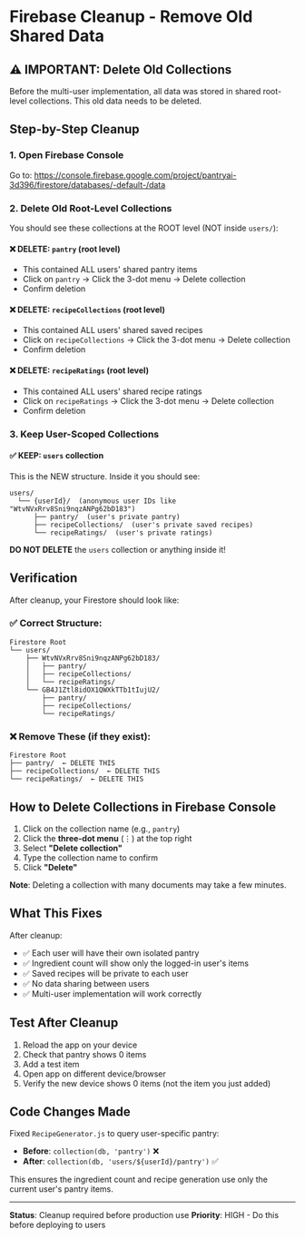# Firebase Cleanup - Remove Old Shared Data

## ⚠️ IMPORTANT: Delete Old Collections

Before the multi-user implementation, all data was stored in shared root-level collections. This old data needs to be deleted.

## Step-by-Step Cleanup

### 1. Open Firebase Console
Go to: https://console.firebase.google.com/project/pantryai-3d396/firestore/databases/-default-/data

### 2. Delete Old Root-Level Collections

You should see these collections at the ROOT level (NOT inside `users/`):

#### ❌ DELETE: `pantry` (root level)
- This contained ALL users' shared pantry items
- Click on `pantry` → Click the 3-dot menu → Delete collection
- Confirm deletion

#### ❌ DELETE: `recipeCollections` (root level)
- This contained ALL users' shared saved recipes
- Click on `recipeCollections` → Click the 3-dot menu → Delete collection
- Confirm deletion

#### ❌ DELETE: `recipeRatings` (root level)
- This contained ALL users' shared recipe ratings
- Click on `recipeRatings` → Click the 3-dot menu → Delete collection
- Confirm deletion

### 3. Keep User-Scoped Collections

#### ✅ KEEP: `users` collection
This is the NEW structure. Inside it you should see:
```
users/
  └── {userId}/  (anonymous user IDs like "WtvNVxRrv8Sni9nqzANPg62bD183")
      ├── pantry/  (user's private pantry)
      ├── recipeCollections/  (user's private saved recipes)
      └── recipeRatings/  (user's private ratings)
```

**DO NOT DELETE** the `users` collection or anything inside it!

## Verification

After cleanup, your Firestore should look like:

### ✅ Correct Structure:
```
Firestore Root
└── users/
    ├── WtvNVxRrv8Sni9nqzANPg62bD183/
    │   ├── pantry/
    │   ├── recipeCollections/
    │   └── recipeRatings/
    └── GB4J1Ztl8idOX1QWXkTTb1tIujU2/
        ├── pantry/
        ├── recipeCollections/
        └── recipeRatings/
```

### ❌ Remove These (if they exist):
```
Firestore Root
├── pantry/  ← DELETE THIS
├── recipeCollections/  ← DELETE THIS
└── recipeRatings/  ← DELETE THIS
```

## How to Delete Collections in Firebase Console

1. Click on the collection name (e.g., `pantry`)
2. Click the **three-dot menu** (⋮) at the top right
3. Select **"Delete collection"**
4. Type the collection name to confirm
5. Click **"Delete"**

**Note**: Deleting a collection with many documents may take a few minutes.

## What This Fixes

After cleanup:
- ✅ Each user will have their own isolated pantry
- ✅ Ingredient count will show only the logged-in user's items
- ✅ Saved recipes will be private to each user
- ✅ No data sharing between users
- ✅ Multi-user implementation will work correctly

## Test After Cleanup

1. Reload the app on your device
2. Check that pantry shows 0 items
3. Add a test item
4. Open app on different device/browser
5. Verify the new device shows 0 items (not the item you just added)

## Code Changes Made

Fixed `RecipeGenerator.js` to query user-specific pantry:
- **Before**: `collection(db, 'pantry')` ❌
- **After**: `collection(db, 'users/${userId}/pantry')` ✅

This ensures the ingredient count and recipe generation use only the current user's pantry items.

---

**Status**: Cleanup required before production use
**Priority**: HIGH - Do this before deploying to users
